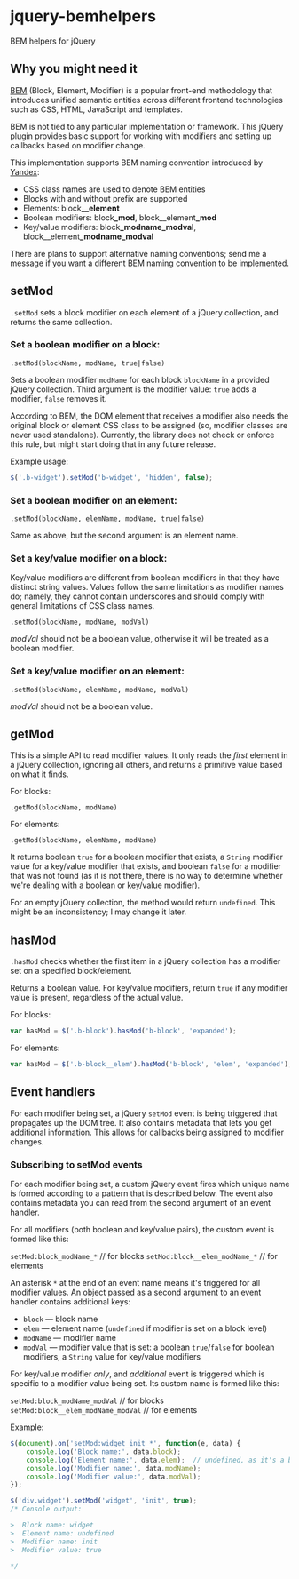# jquery-bemhelpers

BEM helpers for jQuery 

## Why you might need it

[BEM](http://bem.info) (Block, Element, Modifier) is a popular front-end methodology that introduces unified semantic entities across different frontend technologies such as CSS, HTML, JavaScript and templates.

BEM is not tied to any particular implementation or framework. This jQuery plugin provides basic support for working with modifiers and setting up callbacks based on modifier change.

This implementation supports BEM naming convention introduced by [Yandex](http://yandex.com):

  * CSS class names are used to denote BEM entities
  * Blocks with and without prefix are supported
  * Elements: block<strong>__element</strong>
  * Boolean modifiers: block<strong>_mod</strong>, block__element<strong>_mod</strong>
  * Key/value modifiers: block<strong>_modname_modval</strong>, block__element<strong>_modname_modval</strong>

There are plans to support alternative naming conventions; send me a message if you want a different BEM naming convention to be implemented.

## setMod

`.setMod` sets a block modifier on each element of a jQuery collection, and returns the same collection.

### Set a boolean modifier on a block:

`.setMod(blockName, modName, true|false)`

Sets a boolean modifier `modName` for each block `blockName` in a provided jQuery collection.
Third argument is the modifier value: `true` adds a modifier, `false` removes it.

According to BEM, the DOM element that receives a modifier also needs the original block or element CSS class to be assigned (so, modifier classes are never used standalone). Currently, the library does not check or enforce this rule, but might start doing that in any future release.

Example usage:
```javascript
$('.b-widget').setMod('b-widget', 'hidden', false);
```

### Set a boolean modifier on an element:

`.setMod(blockName, elemName, modName, true|false)`

Same as above, but the second argument is an element name.

### Set a key/value modifier on a block:

Key/value modifiers are different from boolean modifiers in that they have distinct string values. Values follow the same limitations as modifier names do; namely, they cannot contain underscores and should comply with general limitations of CSS class names.

`.setMod(blockName, modName, modVal)`

*modVal* should not be a boolean value, otherwise it will be treated as a boolean modifier.

### Set a key/value modifier on an element:

`.setMod(blockName, elemName, modName, modVal)`

*modVal* should not be a boolean value.

## getMod

This is a simple API to read modifier values. It only reads the *first* element in a jQuery collection, ignoring all others, and returns a primitive value based on what it finds.

For blocks:

`.getMod(blockName, modName)`

For elements:

`.getMod(blockName, elemName, modName)`

It returns boolean `true` for a boolean modifier that exists, a `String` modifier value for a key/value modifier that exists, and boolean `false` for a modifier that was not found (as it is not there, there is no way to determine whether we're dealing with a boolean or key/value modifier).

For an empty jQuery collection, the method would return `undefined`. This might be an inconsistency; I may change it later.

## hasMod

`.hasMod` checks whether the first item in a jQuery collection has a modifier set on a specified block/element.

Returns a boolean value. For key/value modifiers, return `true` if any modifier value is present, regardless of the actual value.

For blocks:

```javascript
var hasMod = $('.b-block').hasMod('b-block', 'expanded');
```

For elements:

```javascript
var hasMod = $('.b-block__elem').hasMod('b-block', 'elem', 'expanded');
```

## Event handlers

For each modifier being set, a jQuery `setMod` event is being triggered that propagates up the DOM tree. It also contains metadata that lets you get additional information. This allows for callbacks being assigned to modifier changes.

### Subscribing to setMod events

For each modifier being set, a custom jQuery event fires which unique name is formed according to a pattern that is described below. The event also contains metadata you can read from the second argument of an event handler.

For all modifiers (both boolean and key/value pairs), the custom event is formed like this:

`setMod:block_modName_*`  // for blocks
`setMod:block__elem_modName_*`  // for elements

An asterisk `*` at the end of an event name means it's triggered for all modifier values. An object passed as a second argument to an event handler contains additional keys:

   * `block` — block name
   * `elem` — element name (`undefined` if modifier is set on a block level)
   * `modName` — modifier name
   * `modVal` — modifier value that is set: a boolean `true`/`false` for boolean modifiers, a `String` value for key/value modifiers

For key/value modifier *only*, and *additional* event is triggered which is specific to a modifier value being set. Its custom name is formed like this:

`setMod:block_modName_modVal`  // for blocks
`setMod:block__elem_modName_modVal`  // for elements

Example:

```javascript
$(document).on('setMod:widget_init_*', function(e, data) {
    console.log('Block name:', data.block);
    console.log('Element name:', data.elem);  // undefined, as it's a block-level modifier
    console.log('Modifier name:', data.modName);
    console.log('Modifier value:', data.modVal);
});

$('div.widget').setMod('widget', 'init', true);
/* Console output:

>  Block name: widget
>  Element name: undefined
>  Modifier name: init
>  Modifier value: true

*/
```
